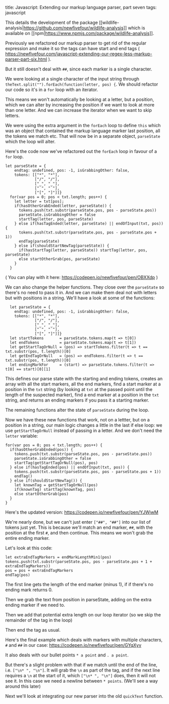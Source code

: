 title: Javascript: Extending our markup language parser, part seven
tags: javascript


This details the development of the package [[wildlife-analysis|https://github.com/newfivefour/wildlife-analysis]] which is available on [[npm|https://www.npmjs.com/package/wildlife-analysis]].

  

Previously we refactored our markup parser to get rid of the regular expression and make it so the tags can have start and end tags ( https://newfivefour.com/javascript-extending-our-regex-less-markup-parser-part-six.html ).

But it still doesn't deal with `##`, since each marker is a single character. 

We were looking at a single character of the input string through `theText.split("").forEach(function(letter, pos) {`. We should refactor our code so it's in a `for` loop with an iterator. 

This means we won't automatically be looking at a letter, but a position, which we can alter by increasing the position if we want to look at more than one letter. And we can increase the iterator when we want to skip letters.

We were using the extra argument in the `forEach` loop to define `this` which was an object that contained the markup language marker last position, all the tokens we match etc. That will now be in a separate object, `parseState` which the loop will alter.

Here's the code now we've refactored out the `forEach` loop in favour of a `for` loop.

```
let parseState = { 
    endtag: undefined, pos: -1, isGrabbingOther: false, 
    tokens: [["*", "*"], 
             ["/", "/"], 
             ["_", "_"], 
             ["`", "`"],
             ["[", "]"]]}
  for(var pos = 0; pos < txt.length; pos++) {
    let letter = txt[pos];
    if(hasOtherGrabEnded(letter, parseState)) {
      tokens.push(txt.substr(parseState.pos, pos - parseState.pos))
      parseState.isGrabbingOther = false
      startTag(letter, pos, parseState)
    } else if(hasTagEnded(letter, parseState) || endOfInput(txt, pos)) {
      tokens.push(txt.substr(parseState.pos, pos - parseState.pos + 1))
      endTag(parseState)
    } else if(shouldStartNewTag(parseState)) {
      if(hasStartTag(letter, parseState)) startTag(letter, pos, parseState)
      else startOtherGrab(pos, parseState)
    }
  }
```

( You can play with it here: https://codepen.io/newfivefour/pen/OBXXdp )

We can also change the helper functions. They close over the `parseState` so there's no need to pass it in. And we can make them deal not with letters but with positions in a string. We'll have a look at some of the functions:

```
  let parseState = { 
    endtag: undefined, pos: -1, isGrabbingOther: false, 
    tokens: [["*", "*"], 
             ["/", "/"], 
             ["_", "_"],
             ["`", "`"],
             ["[", "]"]]}
  let startTokens       = parseState.tokens.map(t => t[0])
  let endTokens         = parseState.tokens.map(t => t[1])
  let getStartTagOrNull = (pos) => startTokens.filter(t => t == txt.substr(pos, t.length))[0]
  let getEndTagOrNull   = (pos) => endTokens.filter(t => t == txt.substr(pos, t.length))[0]
  let endingMarkFor     = (start) => parseState.tokens.filter(t => t[0] == start)[0][1]
```

This defines our parse state with the starting and ending tokens, creates an array with all the start markers, all the end markers, find a start marker at a position in the `txt` string (by looking at `txt` at the passed point until the length of the suspected marker), find a end marker at a position in the `txt` string, and returns an ending markers if you pass it a starting marker.

The remaining functions alter the state of `parseState` during the loop. 

Now we have these new functions that work, not on a lettter, but on a position in a string, our main logic changes a little in the last if else loop: we use `getStartTagOrNull` instead of passing in a letter. And we don't need the `letter` variable:

```
for(var pos = 0; pos < txt.length; pos++) {
  if(hasOtherGrabEnded(pos)) {
    tokens.push(txt.substr(parseState.pos, pos - parseState.pos))
    parseState.isGrabbingOther = false
    startTag(getStartTagOrNull(pos), pos)
  } else if(hasTagEnded(pos) || endOfInput(txt, pos)) {
    tokens.push(txt.substr(parseState.pos, pos - parseState.pos + 1))
    endTag()
  } else if(shouldStartNewTag()) {
    let knownTag = getStartTagOrNull(pos)
    if(knownTag) startTag(knownTag, pos)
    else startOtherGrab(pos)
  }
}
```

Here's the updated version: https://codepen.io/newfivefour/pen/YJWjwM

We're nearly done, but we can't just enter `["##", "##"]` into our list of tokens just yet. This is because we'll match an end marker, `##`, with the position at the first `#`, and then continue. This means we won't grab the entire ending marker.

Let's look at this code:

```
let extraEndTagMarkers = endMarkLengthMin1(pos)
tokens.push(txt.substr(parseState.pos, pos - parseState.pos + 1 + extraEndTagMarkers))
pos = pos + extraEndTagMarkers 
endTag(pos)
```

The first line gets the length of the end marker (minus 1), if if there's no ending mark returns 0.

Then we grab the text from position in parseState, adding on the extra ending marker if we need to.

Then we add that potential extra length on our loop iterator (so we skip the remainder of the tag in the loop)

Then end the tag as usual.

Here's the final example which deals with markers with multiple characters, `#` and `##` in our case: https://codepen.io/newfivefour/pen/GYqXyv

It also deals with our bullet points `* a point` and `. a point`. 

But there's a slight problem with that if we match until the end of the line, i.e. `["\n* ", "\n"]`. It will grab the `\n` as part of the tag, and if the next line requires a `\n` at the start of it, which `["\n* ", "\n"]` does, then it will not see it. In this case we need a newline between `* points`. (We'll see a way around this later)

Next we'll look at integrating our new parser into the old `quickText` function.
